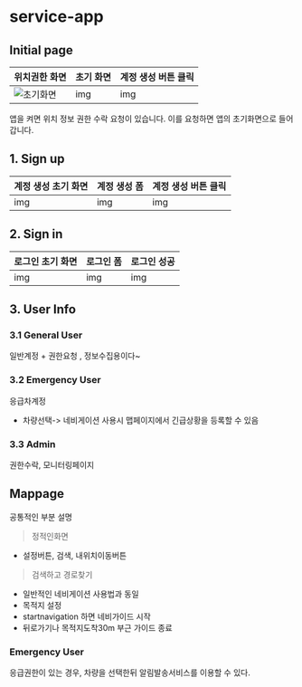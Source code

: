 # service-app

## Initial page
| 위치권한 화면 | 초기 화면                         | 계정 생성 버튼 클릭   | 
|-------------|---------------------------------|------------------------------------|
| ![초기화면](/Users/gimmingyu/StudioProjects/service-app/img/initial1.jpeg) | img | img |
앱을 켜면 위치 정보 권한 수락 요청이 있습니다. 이를 요청하면 앱의 초기화면으로 들어갑니다.

## 1. Sign up
| 계정 생성 초기 화면 | 계정 생성 폼                         | 계정 생성 버튼 클릭   | 
|-------------|---------------------------------|------------------------------------|
| img | img | img |

## 2. Sign in
| 로그인 초기 화면 | 로그인 폼                         | 로그인 성공   | 
|-------------|---------------------------------|------------------------------------|
| img | img | img |
## 3. User Info

### 3.1 General User
일반계정 + 권한요청 , 정보수집용이다~
### 3.2 Emergency User
응급차계정
- 차량선택-> 네비게이션 사용시 맵페이지에서 긴급상황을 등록할 수 있음

### 3.3 Admin
권한수락, 모니터링페이지

## Mappage

공통적인 부분 설명
> 정적인화면
  - 설정버튼, 검색, 내위치이동버튼
> 검색하고 경로찾기

  - 일반적인 네비게이션 사용법과 동일
  - 목적지 설정
  - startnavigation 하면 네비가이드 시작
  - 뒤로가기나 목적지도착30m 부근 가이드 종료

### Emergency User

응급권한이 있는 경우, 차량을 선택한뒤 알림발송서비스를 이용할 수 있다.
